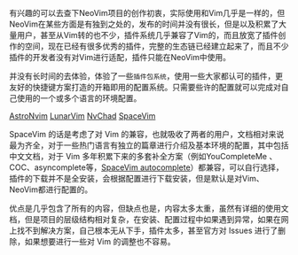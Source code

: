 有兴趣的可以去查下NeoVim项目的创作初衷，实际使用和Vim几乎是一样的，但NeoVim在某些方面是有独到之处的，发布的时间并没有很长，但是以及积累了大量用户，甚至从Vim转的也不少，插件系统几乎兼容了Vim的，而且放宽了插件创作的空间，现在已经有很多优秀的插件，完整的生态链已经建立起来了，而且不少插件的开发者没有对Vim进行适配，插件只能在NeoVim中使用。

并没有长时间的去体验，体验了一些`插件包系统`，使用一些大家都认可的插件，更友好的快捷键方案打造的开箱即用的配置系统。只需要些许的配置就可以完成对自己使用的一个或多个语言的环境配置。

[AstroNvim](https://github.com/AstroNvim/AstroNvim)
[LunarVim](https://github.com/LunarVim/LunarVim)
[NvChad](https://github.com/NvChad/NvChad)
[SpaceVim](https://github.com/NvChad/NvChad)

SpaceVim 的话是考虑了对 Vim 的兼容，也就吸收了两者的用户，文档相对来说最为齐全，对于一些热门语言有独立的篇章进行介绍及基本环境的配置，其中包括中文文档，对于 Vim 多年积累下来的多套补全方案（例如YouCompleteMe 、COC、asyncomplete等，[SpaceVim autocomplete](https://spacevim.org/layers/autocomplete/)）都兼容，可以自行选择，插件的下载并不是全安装，会根据配置进行下载安装，但是默认是对Vim、NeoVim都进行配置的。

优点是几乎包含了所有的内容，但缺点也是，内容太多太重，虽然有详细的使用文档，但是项目的层级结构相对复杂，在安装、配置过程中如果遇到异常，如果在网上找不到解决方案，自己根本无从下手，插件太多，甚至官方对 Issues 进行了删除，如果想要进行一些对 Vim 的调整也不容易。
